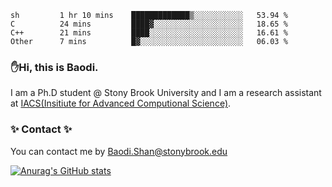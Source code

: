 <!--START_SECTION:waka-->

```text
sh         1 hr 10 mins    █████████████▒░░░░░░░░░░░   53.94 %
C          24 mins         ████▓░░░░░░░░░░░░░░░░░░░░   18.65 %
C++        21 mins         ████░░░░░░░░░░░░░░░░░░░░░   16.61 %
Other      7 mins          █▓░░░░░░░░░░░░░░░░░░░░░░░   06.03 %
```

<!--END_SECTION:waka-->

### ✋Hi, this is Baodi. 

I am a Ph.D student @ Stony Brook University and I am a research assistant at [IACS(Insitiute for Advanced Computional Science)](https://iacs.stonybrook.edu/).

### ✨ Contact ✨

You can contact me by [Baodi.Shan@stonybrook.edu](mailto:Baodi.Shan@stonybrook.edu)

[![Anurag's GitHub stats](https://github-readme-stats.vercel.app/api?username=lwshanbd&theme=jolly&show_icons=true&count_private=true&include_all_commits=true)](https://github.com/anuraghazra/github-readme-stats)



<!--
**lwshanbd/lwshanbd** is a ✨ _special_ ✨ repository because its `README.md` (this file) appears on your GitHub profile.

Here are some ideas to get you started:

- 🔭 I’m currently working on ...
- 🌱 I’m currently learning ...
- 👯 I’m looking to collaborate on ...
- 🤔 I’m looking for help with ...
- 💬 Ask me about ...
- 📫 How to reach me: ...
- 😄 Pronouns: ...
- ⚡ Fun fact: ...
-->
